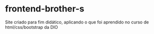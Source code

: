 # frontend-brother-s
Site criado para fim didático, aplicando o que foi aprendido no curso de html/css/bootstrap da DIO
